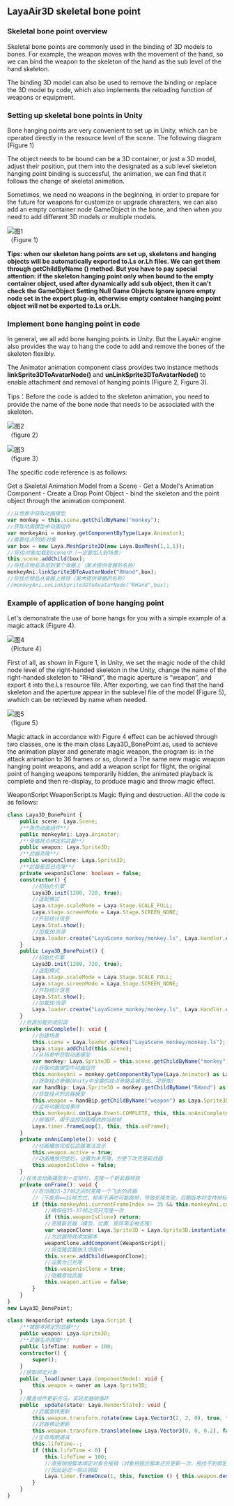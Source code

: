 ## LayaAir3D skeletal bone point

### Skeletal bone point overview

Skeletal bone points are commonly used in the binding of 3D models to bones. For example, the weapon moves with the movement of the hand, so we can bind the weapon to the skeleton of the hand as the sub level of the hand skeleton.

The binding 3D model can also be used to remove the binding or replace the 3D model by code, which also implements the reloading function of weapons or equipment.



### Setting up skeletal bone points in Unity

Bone hanging points are very convenient to set up in Unity, which can be operated directly in the resource level of the scene. The following diagram (Figure 1)

The object needs to be bound can be a 3D container, or just a 3D model, adjust their position, put them into the designated as a sub level skeleton hanging point binding is successful, the animation, we can find that it follows the change of skeletal animation.

Sometimes, we need no weapons in the beginning, in order to prepare for the future for weapons for customize or upgrade characters, we can also add an empty container node GameObject in the bone, and then when you need to add different 3D models or multiple models.

![图1](img/1.png)<br>（Figure 1）

**Tips: when our skeleton hang points are set up, skeletons and hanging objects will be automatically exported to.Ls or.Lh files. We can get them through getChildByName () method. But you have to pay special attention: if the skeleton hanging point only when bound to the empty container object, used after dynamically add sub object, then it can't check the GameObject Setting Null Game Objects Ignore ignore empty node set in the export plug-in, otherwise empty container hanging point object will not be exported to.Ls or.Lh.**  



### Implement bone hanging point in code

In general, we all add bone hanging points in Unity. But the LayaAir engine also provides the way to hang the code to add and remove the bones of the skeleton flexibly.

The Animator animation component class provides two instance methods **linkSprite3DToAvatarNode()** and **unLinkSprite3DToAvatarNode()** to enable attachment and removal of hanging points (Figure 2, Figure 3).

Tips：Before the code is added to the skeleton animation, you need to provide the name of the bone node that needs to be associated with the skeleton.

![图2](img/2.png)<br>（figure 2）

![图3](img/3.png)<br>（figure  3）

The specific code reference is as follows:

Get a Skeletal Animation Model from a Scene - Get a Model's Animation Component - Create a Drop Point Object - bind the skeleton and the point object through the animation component.

```javascript
//从场景中获取动画模型
var monkey = this.scene.getChildByName("monkey");
//获取动画模型中动画组件
var monkeyAni = monkey.getComponentByType(Laya.Animator);
//需要挂点的3D对象
var box = new Laya.MeshSprite3D(new Laya.BoxMesh(1,1,1));
//将3D对象加载到scene中（一定要加入到场景）
this.scene.addChild(box);
//将挂点物品添加到某个骨骼上（美术提供骨骼的名称）
monkeyAni.linkSprite3DToAvatarNode("RHand",box);
//将挂点物品从骨骼上移除（美术提供骨骼的名称）
//monkeyAni.unLinkSprite3DToAvatarNode("RHand",box);
```


### Example of application of bone hanging point

Let's demonstrate the use of bone hangs for you with a simple example of a magic attack (Figure 4).

![图4](img/4.gif)<br>（Picture 4）

First of all, as shown in Figure 1, in Unity, we set the magic node of the child node level of the right-handed skeleton in the Unity, change the name of the right-handed skeleton to “RHand”, the magic aperture is “weapon”, and export it into the.Ls resource file. After exporting, we can find that the hand skeleton and the aperture appear in the sublevel file of the model (Figure 5), wwhich can be retrieved by name when needed.

![图5](img/5.png)<br>（figure 5）

Magic attack in accordance with Figure 4 effect can be achieved through two classes, one is the main class Laya3D_BonePoint.as, used to achieve the animation player and generate magic weapon, the program is: in the attack animation to 36 frames or so, cloned a The same new magic weapon hanging point weapons, and add a weapon script for flight, the original point of hanging weapons temporarily hidden, the animated playback is complete and then re-display, to produce magic and throw magic effect.

WeaponScript WeaponScript.ts Magic flying and destruction. All the code is as follows:

```typescript
class Laya3D_BonePoint {
    public scene: Laya.Scene;
    /**角色动画组件**/
    public monkeyAni: Laya.Animator;
    /**骨骼挂点绑定的武器**/
    public weapon: Laya.Sprite3D;
    /**武器克隆**/
    public weaponClone: Laya.Sprite3D;
    /**武器是否已克隆**/
    private weaponIsClone: boolean = false;
    constructor() {
        //初始化引擎
        Laya3D.init(1280, 720, true);
        //适配模式
        Laya.stage.scaleMode = Laya.Stage.SCALE_FULL;
        Laya.stage.screenMode = Laya.Stage.SCREEN_NONE;
        //开启统计信息
        Laya.Stat.show();
        //加载3D资源
        Laya.loader.create("LayaScene_monkey/monkey.ls", Laya.Handler.create(this, this.onComplete));
    }
    public Laya3D_BonePoint() {
        //初始化引擎
        Laya3D.init(1280, 720, true);
        //适配模式
        Laya.stage.scaleMode = Laya.Stage.SCALE_FULL;
        Laya.stage.screenMode = Laya.Stage.SCREEN_NONE;
        //开启统计信息
        Laya.Stat.show();
        //加载3D资源
        Laya.loader.create("LayaScene_monkey/monkey.ls", Laya.Handler.create(this, this.onComplete));
    }
    //资源加载完成回调
    private onComplete(): void {
        //创建场景
        this.scene = Laya.loader.getRes("LayaScene_monkey/monkey.ls");
        Laya.stage.addChild(this.scene);
        //从场景中获取动画模型
        var monkey: Laya.Sprite3D = this.scene.getChildByName("monkey") as Laya.Sprite3D;
        //获取动画模型中动画组件
        this.monkeyAni = monkey.getComponentByType(Laya.Animator) as Laya.Animator;
        //获取挂点骨骼(Unity中设置的挂点骨胳会被导出，可获取)
        var handBip: Laya.Sprite3D = monkey.getChildByName("RHand") as Laya.Sprite3D;
        //获取挂点的武器模型
        this.weapon = handBip.getChildByName("weapon") as Laya.Sprite3D;
        //监听动画完成事件
        this.monkeyAni.on(Laya.Event.COMPLETE, this, this.onAniComplete);
        //帧循环，用于监控动画播放的当前帧
        Laya.timer.frameLoop(1, this, this.onFrame);
    }
    private onAniComplete(): void {
        //动画播放完成后武器激活显示
        this.weapon.active = true;
        //动画播放完成后，设置为未克隆，方便下次克隆新武器
        this.weaponIsClone = false;
    }
    //在攻击动画播放到一定帧时，克隆一个新武器特效
    private onFrame(): void {
        //在动画35-37帧之间时克隆一个飞出的武器
        //（不能用==35帧方式，帧率不满时可能跳帧，导致克隆失败。后期版本将支持帧标签事件，可解决此问题）
        if (this.monkeyAni.currentFrameIndex >= 35 && this.monkeyAni.currentFrameIndex <= 37) {
            //确保在35-37帧之间只克隆一次
            if (this.weaponIsClone) return;
            //克隆新武器（模型、位置、矩阵等全被克隆）
            var weaponClone: Laya.Sprite3D = Laya.Sprite3D.instantiate(this.weapon);
            //为武器特效添加脚本
            weaponClone.addComponent(WeaponScript);
            //将克隆武器放入场景中
            this.scene.addChild(weaponClone);
            //设置为已克隆
            this.weaponIsClone = true;
            //隐藏原始武器
            this.weapon.active = false;
        }
    }
}
new Laya3D_BonePoint;
```



```typescript
class WeaponScript extends Laya.Script {
    /**被脚本绑定的武器**/
    public weapon: Laya.Sprite3D;
    /**武器生命周期**/
    public lifeTime: number = 100;
    constructor() {
        super();
    }
    //获取绑定对象
    public _load(owner:Laya.ComponentNode): void {
        this.weapon = owner as Laya.Sprite3D;
    }
    //覆盖组件更新方法，实现武器帧循环
    public _update(state: Laya.RenderState): void {
        //武器旋转更新
        this.weapon.transform.rotate(new Laya.Vector3(2, 2, 0), true, false);
        //武器移动更新
        this.weapon.transform.translate(new Laya.Vector3(0, 0, 0.2), false);
        //生命周期递减
        this.lifeTime--;
        if (this.lifeTime < 0) {
            this.lifeTime = 100;
            //直接销毁脚本绑定对象会报错（对象销毁后脚本还会更新一次，报找不到绑定对象错误），
            //因此延迟一帧以销毁
            Laya.timer.frameOnce(1, this, function () { this.weapon.destroy(); });
        }
    }
}
```